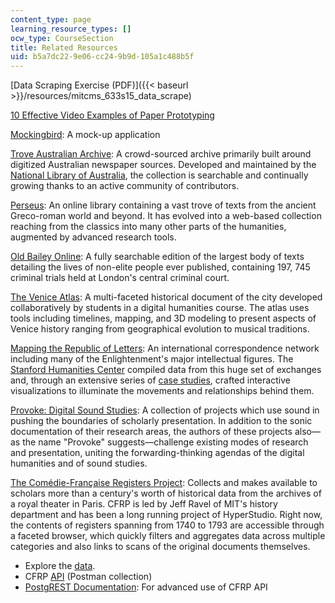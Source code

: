 ```yaml
---
content_type: page
learning_resource_types: []
ocw_type: CourseSection
title: Related Resources
uid: b5a7dc22-9e06-cc24-9b9d-105a1c488b5f
---
```


[Data Scraping Exercise (PDF)]({{< baseurl >}}/resources/mitcms_633s15_data_scrape)

[10 Effective Video Examples of Paper Prototyping](http://speckyboy.com/2010/06/24/10-effective-video-examples-of-paper-prototyping/)

[Mockingbird](https://gomockingbird.com/home): A mock-up application

[Trove Australian Archive](http://trove.nla.gov.au/): A crowd-sourced archive primarily built around digitized Australian newspaper sources. Developed and maintained by the [National Library of Australia](http://www.nla.gov.au/), the collection is searchable and continually growing thanks to an active community of contributors.

[Perseus](http://www.perseus.tufts.edu/hopper/collections): An online library containing a vast trove of texts from the ancient Greco-roman world and beyond. It has evolved into a web-based collection reaching from the classics into many other parts of the humanities, augmented by advanced research tools.

[Old Bailey Online](http://www.oldbaileyonline.org/): A fully searchable edition of the largest body of texts detailing the lives of non-elite people ever published, containing 197, 745 criminal trials held at London's central criminal court.

[The Venice Atlas](http://veniceatlas.epfl.ch/): A multi-faceted historical document of the city developed collaboratively by students in a digital humanities course. The atlas uses tools including timelines, mapping, and 3D modeling to present aspects of Venice history ranging from geographical evolution to musical traditions.

[Mapping the Republic of Letters](http://republicofletters.stanford.edu/casestudies/index.html): An international correspondence network including many of the Enlightenment's major intellectual figures. The [Stanford Humanities Center](http://shc.stanford.edu/digital-humanities) compiled data from this huge set of exchanges and, through an extensive series of [case studies](http://republicofletters.stanford.edu/casestudies/index.html), crafted interactive visualizations to illuminate the movements and relationships behind them.

[Provoke: Digital Sound Studies](http://soundboxproject.com/about.html): A collection of projects which use sound in pushing the boundaries of scholarly presentation. In addition to the sonic documentation of their research areas, the authors of these projects also—as the name "Provoke" suggests—challenge existing modes of research and presentation, uniting the forwarding-thinking agendas of the digital humanities and of sound studies.

[The Comédie-Française Registers Project](http://cfregisters.org/): Collects and makes available to scholars more than a century's worth of historical data from the archives of a royal theater in Paris. CFRP is led by Jeff Ravel of MIT's history department and has been a long running project of HyperStudio. Right now, the contents of registers spanning from 1740 to 1793 are accessible through a faceted browser, which quickly filters and aggregates data across multiple categories and also links to scans of the original documents themselves.

*   Explore the [data](https://www.cfregisters.org/en/the-data).
*   CFRP [API](https://www.getpostman.com/collections/cbae17cc22612d7477d6) (Postman collection)
*   [PostgREST Documentation](http://postgrest.org/en/v6.0/): For advanced use of CFRP API